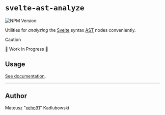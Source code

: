 # `svelte-ast-analyze`

![NPM Version](https://img.shields.io/npm/v/svelte-ast-analyze?style=for-the-badge&logo=npm)

Utilities for _analyzing_ the [Svelte] syntax [AST] nodes conveniently.

> [!CAUTION]
> 🚧 Work In Progress 🚧

## Usage

[See documentation](https://xeho91.github.io/js-ast/svelte-ast-analyze.svelte-ast-analyze.html).

---

## Author

Mateusz "[xeho91](https://github.com/xeho91)" Kadlubowski

<!-- LINKS -->

[AST]: https://en.wikipedia.org/wiki/Abstract_syntax_tree
[Svelte]: https://github.com/sveltejs/svelte
